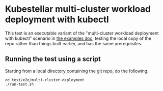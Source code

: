 # Kubestellar multi-cluster workload deployment with kubectl

This test is an executable variant of the "multi-cluster workload deployment with kubectl" scenario in [the examples doc](../../../docs/content/v0.20/examples.md), testing the local copy of the repo rather than things built earlier, and has the same prerequisites.

## Running the test using a script

Starting from a local directory containing the git repo, do the following.

```
cd test/e2e/multi-cluster-deployment
./run-test.sh
```
